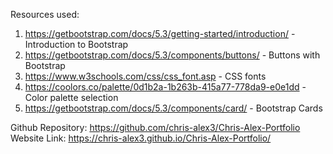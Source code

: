 Resources used:
1) https://getbootstrap.com/docs/5.3/getting-started/introduction/ - Introduction to Bootstrap
2) https://getbootstrap.com/docs/5.3/components/buttons/ - Buttons with Bootstrap
3) https://www.w3schools.com/css/css_font.asp - CSS fonts
4) https://coolors.co/palette/0d1b2a-1b263b-415a77-778da9-e0e1dd - Color palette selection
5) https://getbootstrap.com/docs/5.3/components/card/ - Bootstrap Cards


Github Repository: https://github.com/chris-alex3/Chris-Alex-Portfolio
Website Link: https://chris-alex3.github.io/Chris-Alex-Portfolio/